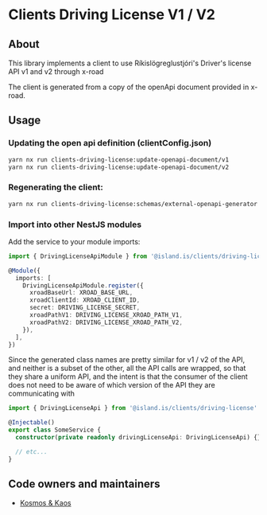 # Clients Driving License V1 / V2

## About

This library implements a client to use Ríkislögreglustjóri's
Driver's license API v1 and v2 through x-road

The client is generated from a copy of the openApi document provided in x-road.

## Usage

### Updating the open api definition (clientConfig.json)

```sh
yarn nx run clients-driving-license:update-openapi-document/v1
yarn nx run clients-driving-license:update-openapi-document/v2
```

### Regenerating the client:

```sh
yarn nx run clients-driving-license:schemas/external-openapi-generator
```

### Import into other NestJS modules

Add the service to your module imports:

```typescript
import { DrivingLicenseApiModule } from '@island.is/clients/driving-license'

@Module({
  imports: [
    DrivingLicenseApiModule.register({
      xroadBaseUrl: XROAD_BASE_URL,
      xroadClientId: XROAD_CLIENT_ID,
      secret: DRIVING_LICENSE_SECRET,
      xroadPathV1: DRIVING_LICENSE_XROAD_PATH_V1,
      xroadPathV2: DRIVING_LICENSE_XROAD_PATH_V2,
    }),
  ],
})
```

Since the generated class names are pretty similar for v1 / v2 of the API, and neither
is a subset of the other, all the API calls are wrapped, so that they share a uniform API,
and the intent is that the consumer of the client does not need to be aware of which version
of the API they are communicating with

```typescript
import { DrivingLicenseApi } from '@island.is/clients/driving-license'

@Injectable()
export class SomeService {
  constructor(private readonly drivingLicenseApi: DrivingLicenseApi) {}

  // etc...
}
```

## Code owners and maintainers

- [Kosmos & Kaos](https://github.com/orgs/island-is/teams/kosmos-og-kaos/members)
